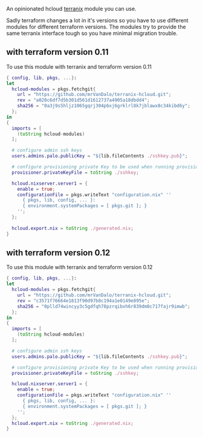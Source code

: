 
An opinionated hcloud
[terranix](https://terranix.org/)
module you can use.


Sadly terraform changes a lot in it's versions
so you have to use different modules for different
terraform versions.
The modules try to provide the same terranix interface tough
so you have minimal migration trouble.

## with terraform version 0.11

To use this module with terranix and terraform version 0.11

```nix
{ config, lib, pkgs, ...}:
let
  hcloud-modules = pkgs.fetchgit{
    url = "https://github.com/mrVanDalo/terranix-hcloud.git";
    rev = "a020c6df7d5b301d561d1612737a4905a18dbdd4";
    sha256 = "0a3j9s5hljz1065gqrj304p6xj6grklrl8k7jblawx8c34kibd6y";
  };
in
{
  imports = [
    (toString hcloud-modules)
  ];

  # configure admin ssh keys
  users.admins.palo.publicKey = "${lib.fileContents ./sshkey.pub}";

  # configure provisioning private Key to be used when running provisioning on the machines
  provisioner.privateKeyFile = toString ./sshkey;

  hcloud.nixserver.server1 = {
    enable = true;
    configurationFile = pkgs.writeText "configuration.nix" ''
      { pkgs, lib, config, ... }:
      { environment.systemPackages = [ pkgs.git ]; }
    '';
  };
  
  hcloud.export.nix = toString ./generated.nix;
}
```

## with terraform version 0.12

To use this module with terranix and terraform version 0.12

```nix
{ config, lib, pkgs, ...}:
let
  hcloud-modules = pkgs.fetchgit{
    url = "https://github.com/mrVanDalo/terranix-hcloud.git";
    rev = "c3571f76664e1813f90d97b8c194a1e0149e895e";
    sha256 = "0plld74wincyy3c5gdfqh78pzrqibxh6r839dm0c717fajr9imwb";
  };
in
{
  imports = [
    (toString hcloud-modules)
  ];

  # configure admin ssh keys
  users.admins.palo.publicKey = "${lib.fileContents ./sshkey.pub}";

  # configure provisioning private Key to be used when running provisioning on the machines
  provisioner.privateKeyFile = toString ./sshkey;

  hcloud.nixserver.server1 = {
    enable = true;
    configurationFile = pkgs.writeText "configuration.nix" ''
      { pkgs, lib, config, ... }:
      { environment.systemPackages = [ pkgs.git ]; }
    '';
  };
  hcloud.export.nix = toString ./generated.nix;
}
```
